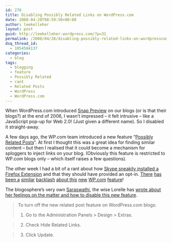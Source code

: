 ```yaml
---
id: 276
title: Disabling Possibly Related Links on WordPress.com
date: 2008-04-28T08:59:50+00:00
author: leekelleher
layout: post
guid: http://leekelleher.wordpress.com/?p=31
permalink: /2008/04/28/disabling-possibly-related-links-on-wordpresscom/
dsq_thread_id:
  - 1054584137
categories:
  - blog
tags:
  - blogging
  - feature
  - Possibly Related
  - rant
  - Related Posts
  - WordPress
  - WordPress.com
---
```

When WordPress.com introduced [Snap Preview](http://wordpress.com/blog/2006/12/29/snap-to-it/) on our blogs (or is that their blogs?) at the end of 2006, I wasn&#8217;t impressed &#8211; it felt intrusive &#8211; like a JavaScript pop-up for Web 2.0! (Just given a different name). So I disabled it straight-away.

A few days ago, the WP.com team introduced a new feature &#8220;[Possibly Related Posts](http://wordpress.com/blog/2008/04/25/possibly-an-announcement/)&#8220;. At first I thought this was a great idea for finding similar content &#8211; but then I realised that it could become a mechanism for sploggers to inject links on your blog. (Obviously this feature is restricted to WP.com blogs only &#8211; which itself raises a few questions).

The other week I had a bit of a rant about how [Skype sneakily installed a Firefox Extension](http://blog.leekelleher.com/2008/04/14/sneaky-skype-installing-firefox-extension/) and that they should have provided an opt-in. [There](http://internetducttape.com/2008/04/27/fixing-the-wordpresscom-possibly-related-feature/) [has been a](http://larvatusprodeo.net/2008/04/28/wordpresscom-enables-another-new-feature-to-far-from-universal-acclaim/) [similar](http://amnesiablog.wordpress.com/2008/04/28/how-to-turn-off-wordpress-related-links/) [backlash](http://danamckay.wordpress.com/2008/04/28/add-the-features-your-users-want-not-the-features-you-want-them-to-have/) [about this](http://shewhostumbles.wordpress.com/2008/04/26/warning-the-new-wordpress-feature-is-utter-trollbait/) [new](http://saltedlithium.wordpress.com/2008/04/28/possibly-related-posts/) [WP.com](http://williamtildesley.wordpress.com/2008/04/28/how-dare-wordpress/) [feature](http://akhomeschoolfun.wordpress.com/2008/04/27/possibly-related-posts/)!

The blogosphere&#8217;s very own [Saraswathi](http://en.wikipedia.org/wiki/Saraswati), the wise Lorelle has [wrote about her feelings on the matter and how to disable this new feature](http://lorelle.wordpress.com/2008/04/26/alert-possibly-related-posts-feature-on-wordpresscom-blogs/).

> To turn off the new related post feature on WordPress.com blogs:
> 
> 1. Go to the Administration Panels > Design > Extras.
  
> 2. Check Hide Related Links.
  
> 3. Click Update.